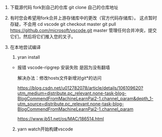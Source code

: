 1. 下载源代码
	fork到自己的仓库
	git clone 自己的仓库地址

2. 有时您会希望用fork合并上游存储库中的更改（官方代码存储库）。
	这点暂时存疑，不会用
	cd vscode
	git checkout master
	git pull https://github.com/microsoft/vscode.git master
	管理任何合并冲突，提交它们，然后将它们推入您的叉子。

3. 在本地尝试编译
	1. yran install
	 - 报错 vscode-ripgrep 安装失败 是因为没有翻墙

		解决办法：修改hosts文件新增对git*的访问

		https://blog.csdn.net/u012782078/article/details/106109620?utm_medium=distribute.pc_relevant.none-task-blog-BlogCommendFromMachineLearnPai2-1.channel_param&depth_1-utm_source=distribute.pc_relevant.none-task-blog-BlogCommendFromMachineLearnPai2-1.channel_param

		https://www.jb51.net/os/MAC/186514.html
	2. yarn watch开始构建vscode
